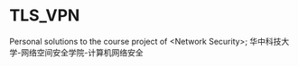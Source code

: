 # TLS_VPN
Personal solutions to the course project of &lt;Network Security>; 华中科技大学-网络空间安全学院-计算机网络安全
